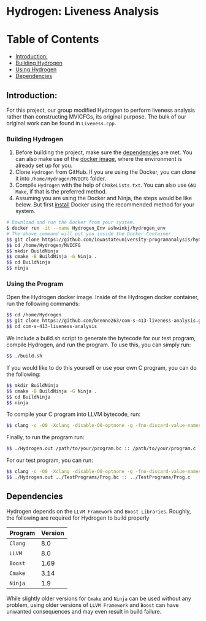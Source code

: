 # Hydrogen: Liveness Analysis

Table of Contents
=================

* [Introduction:](#introduction)
* [Building Hydrogen](#building-hydrogen)
* [Using Hydrogen](#using-hydrogen)
* [Dependencies](#dependencies)

## Introduction:
For this project, our group modified Hydrogen to perform liveness analysis rather than constructing MVICFGs, its original purpose. The bulk of our original work can be found in `Liveness.cpp`.

### Building Hydrogen
1) Before building the project, make sure the [dependencies](#dependencies) are met. You can also make use of the
 [docker image](https://hub.docker.com/r/ashwinkj/hydrogen_env), where the environment is already set up for you.
2) Clone `Hydrogen` from GitHub. If you are using the Docker, you can clone it into `/home/Hydrogen/MVICFG` folder.
3) Compile `Hydrogen` with the help of `CMakeLists.txt`. You can also use `GNU Make`, if that is the preferred method.
4) Assuming you are using the Docker and Ninja, the steps would be like below. But first [install](https://docs.docker.com/install/) Docker using the recommended method for your system.
```sh
# Download and run the Docker from your system.
$ docker run -it --name Hydrogen_Env ashwinkj/hydrogen_env
# The above command will put you inside the Docker Container.
$$ git clone https://github.com/iowastateuniversity-programanalysis/hydrogen /home/Hydrogen/MVICFG
$$ cd /home/Hydrogen/MVICFG
$$ mkdir BuildNinja
$$ cmake -B BuildNinja -G Ninja .
$$ cd BuildNinja
$$ ninja
```

### Using the Program
Open the Hydrogen docker image. Inside of the Hydrogen docker container, run the following commands:
```sh
$$ cd /home/Hydrogen
$$ git clone https://github.com/brenno263/com-s-413-liveness-analysis.git
$$ cd com-s-413-liveness-analysis
```
We include a build.sh script to generate the bytecode for our test program, compile Hydrogen, and run the program. To use this, you can simply run:
```sh
$$ ./build.sh
```
If you would like to do this yourself or use your own C program, you can do the following:
```sh
$$ mkdir BuildNinja
$$ cmake -B BuildNinja -G Ninja .
$$ cd BuildNinja
$$ ninja
```
To compile your C program into LLVM bytecode, run:
```sh
$$ clang -c -O0 -Xclang -disable-O0-optnone -g -fno-discard-value-names -emit-llvm -S /path/to/your/program.c -o /path/to/your/program.bc
```
Finally, to run the program run:
```sh
$$ ./Hydrogen.out /path/to/your/program.bc :: /path/to/your/program.c
```
For our test program, you can run:
```sh
$$ clang -c -O0 -Xclang -disable-O0-optnone -g -fno-discard-value-names -emit-llvm -S ../TestPrograms/Prog.c -o ../TestPrograms/Prog.bc
$$ ./Hydrogen.out ../TestPrograms/Prog.bc :: ../TestPrograms/Prog.c
```

## Dependencies
Hydrogen depends on the `LLVM Framework` and `Boost Libraries`. Roughly, the following are required for Hydrogen to
 build properly

| Program | Version |
|---------|---------|
| `Clang` | 8.0     |
| `LLVM`  | 8.0     |
| `Boost` | 1.69    |
| `Cmake` | 3.14    |
| `Ninja` | 1.9     |

While slightly older versions for `Cmake` and `Ninja` can be used without any problem, using older versions of
 `LLVM Framework` and `Boost` can have unwanted consequences and may even result in build failure.

